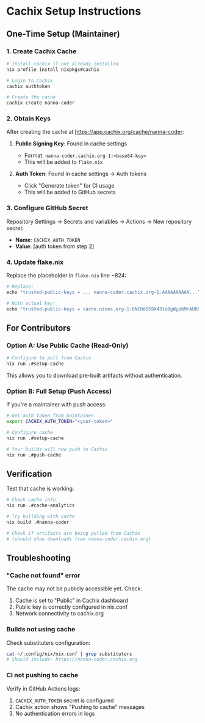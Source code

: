 # Cachix Setup Instructions

## One-Time Setup (Maintainer)

### 1. Create Cachix Cache

```bash
# Install cachix if not already installed
nix profile install nixpkgs#cachix

# Login to Cachix
cachix authtoken

# Create the cache
cachix create nanna-coder
```

### 2. Obtain Keys

After creating the cache at https://app.cachix.org/cache/nanna-coder:

1. **Public Signing Key**: Found in cache settings
   - Format: `nanna-coder.cachix.org-1:<base64-key>`
   - This will be added to `flake.nix`

2. **Auth Token**: Found in cache settings → Auth tokens
   - Click "Generate token" for CI usage
   - This will be added to GitHub secrets

### 3. Configure GitHub Secret

Repository Settings → Secrets and variables → Actions → New repository secret:

- **Name**: `CACHIX_AUTH_TOKEN`
- **Value**: [auth token from step 2]

### 4. Update flake.nix

Replace the placeholder in `flake.nix` line ~824:

```nix
# Replace:
echo "trusted-public-keys = ... nanna-coder.cachix.org-1:AAAAAAAAAA..."

# With actual key:
echo "trusted-public-keys = cache.nixos.org-1:6NCHdD59X431o0gWypbMrAURkbJ16ZPMQFGspcDShjY= nanna-coder.cachix.org-1:<YOUR_ACTUAL_KEY>"
```

## For Contributors

### Option A: Use Public Cache (Read-Only)

```bash
# Configure to pull from Cachix
nix run .#setup-cache
```

This allows you to download pre-built artifacts without authentication.

### Option B: Full Setup (Push Access)

If you're a maintainer with push access:

```bash
# Get auth token from maintainer
export CACHIX_AUTH_TOKEN="<your-token>"

# Configure cache
nix run .#setup-cache

# Your builds will now push to Cachix
nix run .#push-cache
```

## Verification

Test that cache is working:

```bash
# Check cache info
nix run .#cache-analytics

# Try building with cache
nix build .#nanna-coder

# Check if artifacts are being pulled from Cachix
# (should show downloads from nanna-coder.cachix.org)
```

## Troubleshooting

### "Cache not found" error

The cache may not be publicly accessible yet. Check:
1. Cache is set to "Public" in Cachix dashboard
2. Public key is correctly configured in nix.conf
3. Network connectivity to cachix.org

### Builds not using cache

Check substituters configuration:

```bash
cat ~/.config/nix/nix.conf | grep substituters
# Should include: https://nanna-coder.cachix.org
```

### CI not pushing to cache

Verify in GitHub Actions logs:
1. `CACHIX_AUTH_TOKEN` secret is configured
2. Cachix action shows "Pushing to cache" messages
3. No authentication errors in logs
